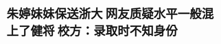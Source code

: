 <!DOCTYPE html>
<html lang="zh-CN">

<head>
    
<title>朱婷妹妹保送浙大 网友质疑水平一般混上了健将 校方：录取时不知身份_腾讯新闻</title>
<meta name="keywords" content="朱婷,中国女排,浙江大学,女排,国家体育总局,保送,极目新闻">
<meta name="description" content="极目新闻记者 余渊近日，多名网友发文称，国家体育总局于近期公布的《体育总局科教司关于2025年优秀运动员本科保送拟推荐名单的公示》中，有一位名叫朱某荟的女生，通过排球项目被保送至浙江大学。网友称这名女生是中国女排前队长朱婷的亲妹妹，并质疑其排球水平一般，是“混上”的“运动健将”，不符合保送资格。5月16日，...">
<meta name="author" content="腾讯网">
<meta name="copyright" content="Copyright 1998 - 2025 Tencent. All Rights Reserved">
<meta property="og:type" content="news" />

<meta property="og:title" content="朱婷妹妹保送浙大 网友质疑水平一般混上了健将 校方：录取时不知身份_腾讯新闻" />
<meta property="og:description" content="极目新闻记者 余渊近日，多名网友发文称，国家体育总局于近期公布的《体育总局科教司关于2025年优秀运动员本科保送拟推荐名单的公示》中，有一位名叫朱某荟的女生，通过排球项目被保送至浙江大学。网友称这名女生是中国女排前队长朱婷的亲妹妹，并质疑其排球水平一般，是“混上”的“运动健将”，不符合保送资格。5月16日，..." />
<meta property="og:url" content="https://news.qq.com/rain/a/20250516A03U9D00" />
<meta property="og:image" content="https://inews.gtimg.com/news_ls/On3T9DoiGtSVALUagIzkcAv3bp-CQKVUvmc72bNXAgUE8AA_640330/0" />
<meta property="article:author" content="极目新闻" />
<meta property="article:published_time" content="2025-05-16 11:44:30" />
<meta property="category" content="sports" />

<meta name="baidu-site-verification" content="jJeIJ5X7pP" />
    <meta charset="utf-8" />
<meta http-equiv="X-UA-Compatible" content="IE=Edge" />
<meta name="viewport" content="width=device-width, initial-scale=1, shrink-to-fit=no" />
<link rel="dns-prefetch" href="mat1.gtimg.com">
<link rel="dns-prefetch" href="i.news.qq.com">
<link rel="shortcut icon" href="https://mat1.gtimg.com/qqcdn/qqindex2021/favicon.ico">
<script nomodule="true" src="https://mat1.gtimg.com/qqcdn/qqindex2021/common-static/20240515201444/core3-37-1.min.js"></script>
<script>
  try {
    if (!window.IntersectionObserver) {
      var observerScript = document.createElement('script');
      observerScript.src = "https://mat1.gtimg.com/qqcdn/qqindex2021/common-static/20241024141058/intersection-observer-polyfill.js";
      document.head.appendChild(observerScript);
    }
  } catch (error) {}
</script>

<script>
  try {
    if (!Element.prototype.scrollTo) {
      var scrollScript = document.createElement('script');
      scrollScript.src = "https://mat1.gtimg.com/qqcdn/qqindex2021/common-static/20241025153001/scroll-behavior-polyfill.js";
      document.head.appendChild(scrollScript);
    }
  } catch (error) {}
</script>
<script>
  try {
    if ('scrollRestoration' in window.history) {
      window.history.scrollRestoration = 'manual';
    }
    window.isPcClient = Boolean(window.electron) && (
      window.navigator.userAgent.indexOf('pc-client') > 0 ||
      window.navigator.userAgent.indexOf('TencentNews') > 0
    );
  } catch {}
</script>
<script>
  try {
    if (window.isPcClient) {
      var bodyStyle = document.createElement('style');
      bodyStyle.innerText = 'body{ zoom: 0.95 }';
      document.head.appendChild(bodyStyle);
    }
  } catch {}
</script>
<script>
  window.DATA = {"url":"https://view.inews.qq.com/a/20250516A03U9D00","article_id":"20250516A03U9D00","article_type":"0","title":"朱婷妹妹保送浙大 网友质疑水平一般混上了健将 校方：录取时不知身份","desc":"极目新闻记者 余渊近日，多名网友发文称，国家体育总局于近期公布的《体育总局科教司关于2025年优秀运动员本科保送拟推荐名单的公示》中，有一位名叫朱某荟的女生，通过排球项目被保送至浙江大学。网友称这名女生是中国女排前队长朱婷的亲妹妹，并质疑其排球水平一般，是“混上”的“运动健将”，不符合保送资格。5月16日，...","iNewsRecommendLevel":1,"abstract":"极目新闻记者 余渊近日，多名网友发文称，国家体育总局于近期公布的《体育总局科教司关于2025年优秀运动员本科保送拟推荐名单的公示》中，有一位名叫朱某荟的女生，通过排球项目被保送至浙江大学。网友称这名女生是中国女排前队长朱婷的亲妹妹，并质疑其排球水平一般，是“混上”的“运动健将”，不符合保送资格。5月16日，...","catalog1":"sports","ad_channel_sign":"sports","introduction":"","media":"极目新闻","media_id":"5206106","pubtime":"2025-05-16 11:44:30","comment_id":"8412256516","political":0,"cmsId":"20250516A03U9D00","cms_id":"20250516A03U9D00","closeAllAd":0,"closeAllFavorite":false,"originContent":{"directory":{"ai_list":null,"enable":2,"list":null},"text":"\u003cdiv class=\"rich_media_content\"\u003e\u003c!--NO_AD_ERROR_8_2I1--\u003e\u003c!--VIDEO_0--\u003e\u003cp type=\"desc\" style=\"color: rgb(136, 136, 136); font-size: 13px; line-height: 14px; margin-bottom: 22px; margin-top: 8px; text-align: center\"\u003e\u003c/p\u003e\u003cp\u003e\u003c/p\u003e\u003cp\u003e极目新闻记者 郭奕\u003cbr/\u003e\u003c/p\u003e\u003cp\u003e近日，多名网友发文称，国家体育总局于近期公布的《体育总局科教司关于2025年优秀运动员本科保送拟推荐名单的公示》中，有一位名叫朱某荟的女生，通过排球项目被保送至浙江大学。网友称这名女生是中国女排前队长\u003c!--VERTICAL_CARD_BEGIN_0--\u003e朱婷\u003c!--VERTICAL_CARD_END_0--\u003e的亲妹妹，并质疑其排球水平一般，是“混上”的“运动健将”，不符合保送资格。\u003c/p\u003e\u003cp data-exeditor-arbitrary-box=\"image-box\"\u003e\u003c!--IMG_0--\u003e\u003c/p\u003e\u003cp\u003e5月16日，浙江大学一名工作人员告诉极目新闻记者，今年他们本来计划招3名女排运动员，最终只招了2人，其中一人就是朱某荟。他们在录取审核时，并不知道朱某荟是朱婷的妹妹，直到公示阶段收到质疑的声音之后，才知道这一信息。\u003c/p\u003e\u003cp style=\"text-align: center\" data-exeditor-arbitrary-box=\"image-box\"\u003e\u003c!--IMG_1--\u003e\u003c/p\u003e\u003cp\u003e该工作人员还告诉极目新闻记者，按照相关规定，排球、篮球、足球三大球项目不需要比赛成绩，只需要“运动健将”就符合保送要求，他们的审核程序是符合规定的。网上出现质疑声后，他们也已经把相关情况反馈给了体育管理部门。\u003c!--NO_AD_0--\u003e\u003c!--EOP_0--\u003e\u003c/p\u003e\u003c!--PARAGRAPH_0--\u003e\u003cp\u003e（来源：极目新闻）\u003c/p\u003e\u003cp\u003e\u003cstrong\u003e更多精彩资讯请在应用市场下载“极目新闻”客户端，未经授权请勿转载，欢迎提供新闻线索，一经采纳即付报酬。24小时报料热线027-86777777。\u003c/strong\u003e\u003c!--NO_AD_1--\u003e\u003c!--EOP_1--\u003e\u003c!--NO_AD_2--\u003e\u003c!--EOP_2--\u003e\u003c!--NO_AD_3--\u003e\u003c!--EOP_3--\u003e\u003c!--NO_AD_4--\u003e\u003c!--EOP_4--\u003e\u003c/p\u003e\u003c!--PARAGRAPH_4--\u003e\u003c!--PARAGRAPH_3--\u003e\u003c!--PARAGRAPH_2--\u003e\u003c!--PARAGRAPH_1--\u003e\u003cdiv type=\"x-list_link\" class=\"qqnews_list_link\" style=\"background-color: #F7F7F7; border-radius: 5px; margin-bottom: 24px; padding: 20px 16px 24px 16px; position: relative; text-align: left\"\u003e\u003cdiv style=\"margin-bottom: 20px\"\u003e\u003cspan style=\"background-image: url(\u0026#39;https://new.inews.gtimg.com/tnews/1d01add9-7272-4aa6-8fa3-af6beaeb5038/icon-day.png\u0026#39;); background-size: cover; display: inline-block; height: 18px; margin-right: 2px; position: relative; top: 3px; width: 18px\"\u003e\u003c/span\u003e\u003cspan style=\"font-size: 16px; font-weight: 600; letter-spacing: 0px; line-height: 16px; text-align: justified\"\u003e最新消息\u003c/span\u003e\u003c/div\u003e\u003cp class=\"link_list\"\u003e\u003c!--LINK_0--\u003e\u003c/p\u003e\u003c/div\u003e\u003cdiv data-exeditor-arbitrary-box=\"wrap\"\u003e\u003cp\u003e\u003c/p\u003e\u003c/div\u003e\u003cdiv powered-by=\"qqnews_ex-editor\"\u003e\u003c/div\u003e\u003cstyle\u003e.rich_media_content{--news-tabel-th-night-color: #444444;--news-font-day-color: #333;--news-font-night-color: #d9d9d9;--news-bottom-distance: 22px}.rich_media_content p:not([data-exeditor-arbitrary-box=image-box]){letter-spacing:.5px;line-height:30px;margin-bottom:var(--news-bottom-distance);word-wrap:break-word}.rich_media_content{color:var(--news-font-day-color);font-size:18px}@media(prefers-color-scheme:dark){body:not([data-weui-theme=light]):not([dark-mode-disable=true]) .rich_media_content p:not([data-exeditor-arbitrary-box=image-box]){letter-spacing:.5px;line-height:30px;margin-bottom:var(--news-bottom-distance);word-wrap:break-word}body:not([data-weui-theme=light]):not([dark-mode-disable=true]) .rich_media_content{color:var(--news-font-night-color)}}.data_color_scheme_dark .rich_media_content p:not([data-exeditor-arbitrary-box=image-box]){letter-spacing:.5px;line-height:30px;margin-bottom:var(--news-bottom-distance);word-wrap:break-word}.data_color_scheme_dark .rich_media_content{color:var(--news-font-night-color)}.data_color_scheme_dark .rich_media_content{font-size:18px}.rich_media_content p[data-exeditor-arbitrary-box=image-box]{margin-bottom:11px}.rich_media_content\u003ediv:not(.qnt-video),.rich_media_content\u003esection{margin-bottom:var(--news-bottom-distance)}.rich_media_content hr{margin-bottom:var(--news-bottom-distance)}.rich_media_content .link_list{margin:0;margin-top:20px;min-height:0!important}.rich_media_content blockquote{background:#f9f9f9;border-left:6px solid #ccc;margin:1.5em 10px;padding:.5em 10px}.rich_media_content blockquote p{margin-bottom:0!important}.data_color_scheme_dark .rich_media_content blockquote{background:#323232}@media(prefers-color-scheme:dark){body:not([data-weui-theme=light]):not([dark-mode-disable=true]) .rich_media_content blockquote{background:#323232}}.rich_media_content ol[data-ex-list]{--ol-start: 1;--ol-list-style-type: decimal;list-style-type:none;counter-reset:olCounter calc(var(--ol-start,1) - 1);position:relative}.rich_media_content ol[data-ex-list]\u003eli\u003e:first-child::before{content:counter(olCounter,var(--ol-list-style-type)) '. ';counter-increment:olCounter;font-variant-numeric:tabular-nums;display:inline-block}.rich_media_content ul[data-ex-list]{--ul-list-style-type: circle;list-style-type:none;position:relative}.rich_media_content ul[data-ex-list].nonUnicode-list-style-type\u003eli\u003e:first-child::before{content:var(--ul-list-style-type) ' ';font-variant-numeric:tabular-nums;display:inline-block;transform:scale(0.5)}.rich_media_content ul[data-ex-list].unicode-list-style-type\u003eli\u003e:first-child::before{content:var(--ul-list-style-type) ' ';font-variant-numeric:tabular-nums;display:inline-block;transform:scale(0.8)}.rich_media_content ol:not([data-ex-list]){padding-left:revert}.rich_media_content ul:not([data-ex-list]){padding-left:revert}.rich_media_content table{display:table;border-collapse:collapse;margin-bottom:var(--news-bottom-distance)}.rich_media_content table th,.rich_media_content table td{word-wrap:break-word;border:1px solid #ddd;white-space:nowrap;padding:2px 5px}.rich_media_content table th{font-weight:700;background-color:#f0f0f0;text-align:left}.rich_media_content table p{margin-bottom:0!important}.data_color_scheme_dark .rich_media_content table th{background:var(--news-tabel-th-night-color)}@media(prefers-color-scheme:dark){body:not([data-weui-theme=light]):not([dark-mode-disable=true]) .rich_media_content table th{background:var(--news-tabel-th-night-color)}}.rich_media_content .qqnews_image_desc,.rich_media_content p[type=om-image-desc]{line-height:20px!important;text-align:center!important;font-size:14px!important;color:#666!important}.rich_media_content div[data-exeditor-arbitrary-box=wrap]:not([data-exeditor-arbitrary-box-special-style]){max-width:100%}.rich_media_content .qqnews-content{--wmfont: 0;--wmcolor: transparent;font-size:var(--wmfont);color:var(--wmcolor);line-height:var(--wmfont)!important;margin-bottom:var(--wmfont)!important}.rich_media_content .qqnews_sign_emphasis{background:#f7f7f7}.rich_media_content .qqnews_sign_emphasis ol{word-wrap:break-word;border:none;color:#5c5c5c;line-height:28px;list-style:none;margin:14px 0 6px;padding:16px 15px 4px}.rich_media_content .qqnews_sign_emphasis p{margin-bottom:12px!important}.rich_media_content .qqnews_sign_emphasis ol\u003eli\u003ep{padding-left:30px}.rich_media_content .qqnews_sign_emphasis ol\u003eli{list-style:none}.rich_media_content .qqnews_sign_emphasis ol\u003eli\u003ep:first-child::before{margin-left:-30px;content:counter(olCounter,decimal) ''!important;counter-increment:olCounter!important;font-variant-numeric:tabular-nums!important;background:#37f;border-radius:2px;color:#fff;font-size:15px;font-style:normal;text-align:center;line-height:18px;width:18px;height:18px;margin-right:12px;position:relative;top:-1px}.data_color_scheme_dark .rich_media_content .qqnews_sign_emphasis{background:#262626}.data_color_scheme_dark .rich_media_content .qqnews_sign_emphasis ol\u003eli\u003ep{color:#a9a9a9}@media(prefers-color-scheme:dark){body:not([data-weui-theme=light]):not([dark-mode-disable=true]) .rich_media_content .qqnews_sign_emphasis{background:#262626}body:not([data-weui-theme=light]):not([dark-mode-disable=true]) .rich_media_content .qqnews_sign_emphasis ol\u003eli\u003ep{color:#a9a9a9}}.rich_media_content h1,.rich_media_content h2,.rich_media_content h3,.rich_media_content h4,.rich_media_content h5,.rich_media_content h6{margin-bottom:var(--news-bottom-distance);font-weight:700}.rich_media_content h1{font-size:20px}.rich_media_content h2,.rich_media_content h3{font-size:19px}.rich_media_content h4,.rich_media_content h5,.rich_media_content h6{font-size:18px}.rich_media_content li:empty{display:none}.rich_media_content ul,.rich_media_content ol{margin-bottom:var(--news-bottom-distance)}.rich_media_content div\u003ep:only-child{margin-bottom:0!important}.rich_media_content .cms-cke-widget-title-wrap p{margin-bottom:0!important}\u003c/style\u003e\u003c/div\u003e","version":"v2"},"originAttribute":{"IMG_0":{"bigOrigUrl":"https://inews.gtimg.com/om_bt/O501E99LaUssOAMLiP06kPaXHe8JfsXNkZBJbwcHgwR3EAA/0","compressUrl":"https://inews.gtimg.com/om_bt/O501E99LaUssOAMLiP06kPaXHe8JfsXNkZBJbwcHgwR3EAA/641","desc":"","fullPic":"1","height":685,"imgurl0":"https://inews.gtimg.com/om_bt/O501E99LaUssOAMLiP06kPaXHe8JfsXNkZBJbwcHgwR3EAA/0","imgurl1000":"https://inews.gtimg.com/om_bt/O501E99LaUssOAMLiP06kPaXHe8JfsXNkZBJbwcHgwR3EAA/1000","islong":0,"origUrl":"https://inews.gtimg.com/om_bt/O501E99LaUssOAMLiP06kPaXHe8JfsXNkZBJbwcHgwR3EAA/641","size":86,"style":"display: inline-block; max-width: 100%; width: 641px","thumb":"https://inews.gtimg.com/om_bt/O501E99LaUssOAMLiP06kPaXHe8JfsXNkZBJbwcHgwR3EAA_181x181s/0","url":"https://inews.gtimg.com/om_bt/O501E99LaUssOAMLiP06kPaXHe8JfsXNkZBJbwcHgwR3EAA/641","width":641},"IMG_1":{"bigOrigUrl":"https://inews.gtimg.com/om_bt/OAuyJ8eW1ihT9NOMjQ-FUYDcRdrmpAcesKYEX2L-_3ZtQAA/0","compressUrl":"https://inews.gtimg.com/om_bt/OAuyJ8eW1ihT9NOMjQ-FUYDcRdrmpAcesKYEX2L-_3ZtQAA/641","desc":"","fullPic":"1","height":356,"imgurl0":"https://inews.gtimg.com/om_bt/OAuyJ8eW1ihT9NOMjQ-FUYDcRdrmpAcesKYEX2L-_3ZtQAA/0","imgurl1000":"https://inews.gtimg.com/om_bt/OAuyJ8eW1ihT9NOMjQ-FUYDcRdrmpAcesKYEX2L-_3ZtQAA/1000","islong":0,"origUrl":"https://inews.gtimg.com/om_bt/OAuyJ8eW1ihT9NOMjQ-FUYDcRdrmpAcesKYEX2L-_3ZtQAA/641","size":77,"style":"display: inline-block; max-width: 100%; width: 838px","thumb":"https://inews.gtimg.com/om_bt/OAuyJ8eW1ihT9NOMjQ-FUYDcRdrmpAcesKYEX2L-_3ZtQAA_181x181s/0","url":"https://inews.gtimg.com/om_bt/OAuyJ8eW1ihT9NOMjQ-FUYDcRdrmpAcesKYEX2L-_3ZtQAA/641","width":641},"LINK_0":{"articletype":"0","enable":"1","id":"20250516A04K8300","showTitle":"两级体管部门回应“网友质疑朱婷妹妹被保送浙大”：已记录下情况，将向领导汇报","timestamp":1747375939,"title":"国家体育总局回应“朱婷妹妹保送浙大”，网友质疑其“混上了健将”","url":"https://view.inews.qq.com/a/20250516A04K8300"},"VERTICAL_CARD_BEGIN_0":{"a_version":"21_android_7.4.57","desc":"朱婷","detail_url":"qqnews://article_9528?act=ai_chat\u0026vertical_card_type=ai\u0026vertical_card_desc=%E6%9C%B1%E5%A9%B7\u0026a_version=21_android_7.4.57\u0026i_version=11.0_qqnews_7.4.70","i_version":"11.0_qqnews_7.4.70","previous_context":"近日，多名网友发文称，国家体育总局于近期公布的《体育总局科教司关于2025年优秀运动员本科保送拟推荐名单的公示》中，有一位名叫朱某荟的女生，通过排球项目被保送至浙江大学。网友称这名女生是中国女排前队长","subsequent_context":"的亲妹妹，并质疑其排球水平一般，是“混上”的“运动健将”，不符合保送资格。5月16日，浙江大学一名工作人员告诉极目新闻记者，今年他们本来计划招3名女排运动员，最终只招了2人，其中一人就是朱某荟。他们在","type":"ai","url":"qqnews://article_9528?act=ai_chat\u0026vertical_card_type=ai\u0026vertical_card_desc=%E6%9C%B1%E5%A9%B7\u0026jumpinfo=%7B%22scene%22%3A%22algo_scribe_words%22%2C%22sentence%22%3A%22%E6%9C%B1%E5%A9%B7%22%2C%22sentenceContext%22%3A%22%E8%BF%91%E6%97%A5%EF%BC%8C%E5%A4%9A%E5%90%8D%E7%BD%91%E5%8F%8B%E5%8F%91%E6%96%87%E7%A7%B0%EF%BC%8C%E5%9B%BD%E5%AE%B6%E4%BD%93%E8%82%B2%E6%80%BB%E5%B1%80%E4%BA%8E%E8%BF%91%E6%9C%9F%E5%85%AC%E5%B8%83%E7%9A%84%E3%80%8A%E4%BD%93%E8%82%B2%E6%80%BB%E5%B1%80%E7%A7%91%E6%95%99%E5%8F%B8%E5%85%B3%E4%BA%8E2025%E5%B9%B4%E4%BC%98%E7%A7%80%E8%BF%90%E5%8A%A8%E5%91%98%E6%9C%AC%E7%A7%91%E4%BF%9D%E9%80%81%E6%8B%9F%E6%8E%A8%E8%8D%90%E5%90%8D%E5%8D%95%E7%9A%84%E5%85%AC%E7%A4%BA%E3%80%8B%E4%B8%AD%EF%BC%8C%E6%9C%89%E4%B8%80%E4%BD%8D%E5%90%8D%E5%8F%AB%E6%9C%B1%E6%9F%90%E8%8D%9F%E7%9A%84%E5%A5%B3%E7%94%9F%EF%BC%8C%E9%80%9A%E8%BF%87%E6%8E%92%E7%90%83%E9%A1%B9%E7%9B%AE%E8%A2%AB%E4%BF%9D%E9%80%81%E8%87%B3%E6%B5%99%E6%B1%9F%E5%A4%A7%E5%AD%A6%E3%80%82%E7%BD%91%E5%8F%8B%E7%A7%B0%E8%BF%99%E5%90%8D%E5%A5%B3%E7%94%9F%E6%98%AF%E4%B8%AD%E5%9B%BD%E5%A5%B3%E6%8E%92%E5%89%8D%E9%98%9F%E9%95%BF%7B%E6%9C%B1%E5%A9%B7%7D%E7%9A%84%E4%BA%B2%E5%A6%B9%E5%A6%B9%EF%BC%8C%E5%B9%B6%E8%B4%A8%E7%96%91%E5%85%B6%E6%8E%92%E7%90%83%E6%B0%B4%E5%B9%B3%E4%B8%80%E8%88%AC%EF%BC%8C%E6%98%AF%E2%80%9C%E6%B7%B7%E4%B8%8A%E2%80%9D%E7%9A%84%E2%80%9C%E8%BF%90%E5%8A%A8%E5%81%A5%E5%B0%86%E2%80%9D%EF%BC%8C%E4%B8%8D%E7%AC%A6%E5%90%88%E4%BF%9D%E9%80%81%E8%B5%84%E6%A0%BC%E3%80%825%E6%9C%8816%E6%97%A5%EF%BC%8C%E6%B5%99%E6%B1%9F%E5%A4%A7%E5%AD%A6%E4%B8%80%E5%90%8D%E5%B7%A5%E4%BD%9C%E4%BA%BA%E5%91%98%E5%91%8A%E8%AF%89%E6%9E%81%E7%9B%AE%E6%96%B0%E9%97%BB%E8%AE%B0%E8%80%85%EF%BC%8C%E4%BB%8A%E5%B9%B4%E4%BB%96%E4%BB%AC%E6%9C%AC%E6%9D%A5%E8%AE%A1%E5%88%92%E6%8B%9B3%E5%90%8D%E5%A5%B3%E6%8E%92%E8%BF%90%E5%8A%A8%E5%91%98%EF%BC%8C%E6%9C%80%E7%BB%88%E5%8F%AA%E6%8B%9B%E4%BA%862%E4%BA%BA%EF%BC%8C%E5%85%B6%E4%B8%AD%E4%B8%80%E4%BA%BA%E5%B0%B1%E6%98%AF%E6%9C%B1%E6%9F%90%E8%8D%9F%E3%80%82%E4%BB%96%E4%BB%AC%E5%9C%A8%22%2C%22source%22%3A%22article_sharepage_scribewords%22%7D","urls":{"qqcom":{"pc_url":"qqnews://article_9528?act=ai_chat\u0026vertical_card_type=ai\u0026vertical_card_desc=%E6%9C%B1%E5%A9%B7\u0026jumpinfo=%7B%22scene%22%3A%22algo_scribe_words%22%2C%22sentence%22%3A%22%E6%9C%B1%E5%A9%B7%22%2C%22sentenceContext%22%3A%22%E8%BF%91%E6%97%A5%EF%BC%8C%E5%A4%9A%E5%90%8D%E7%BD%91%E5%8F%8B%E5%8F%91%E6%96%87%E7%A7%B0%EF%BC%8C%E5%9B%BD%E5%AE%B6%E4%BD%93%E8%82%B2%E6%80%BB%E5%B1%80%E4%BA%8E%E8%BF%91%E6%9C%9F%E5%85%AC%E5%B8%83%E7%9A%84%E3%80%8A%E4%BD%93%E8%82%B2%E6%80%BB%E5%B1%80%E7%A7%91%E6%95%99%E5%8F%B8%E5%85%B3%E4%BA%8E2025%E5%B9%B4%E4%BC%98%E7%A7%80%E8%BF%90%E5%8A%A8%E5%91%98%E6%9C%AC%E7%A7%91%E4%BF%9D%E9%80%81%E6%8B%9F%E6%8E%A8%E8%8D%90%E5%90%8D%E5%8D%95%E7%9A%84%E5%85%AC%E7%A4%BA%E3%80%8B%E4%B8%AD%EF%BC%8C%E6%9C%89%E4%B8%80%E4%BD%8D%E5%90%8D%E5%8F%AB%E6%9C%B1%E6%9F%90%E8%8D%9F%E7%9A%84%E5%A5%B3%E7%94%9F%EF%BC%8C%E9%80%9A%E8%BF%87%E6%8E%92%E7%90%83%E9%A1%B9%E7%9B%AE%E8%A2%AB%E4%BF%9D%E9%80%81%E8%87%B3%E6%B5%99%E6%B1%9F%E5%A4%A7%E5%AD%A6%E3%80%82%E7%BD%91%E5%8F%8B%E7%A7%B0%E8%BF%99%E5%90%8D%E5%A5%B3%E7%94%9F%E6%98%AF%E4%B8%AD%E5%9B%BD%E5%A5%B3%E6%8E%92%E5%89%8D%E9%98%9F%E9%95%BF%7B%E6%9C%B1%E5%A9%B7%7D%E7%9A%84%E4%BA%B2%E5%A6%B9%E5%A6%B9%EF%BC%8C%E5%B9%B6%E8%B4%A8%E7%96%91%E5%85%B6%E6%8E%92%E7%90%83%E6%B0%B4%E5%B9%B3%E4%B8%80%E8%88%AC%EF%BC%8C%E6%98%AF%E2%80%9C%E6%B7%B7%E4%B8%8A%E2%80%9D%E7%9A%84%E2%80%9C%E8%BF%90%E5%8A%A8%E5%81%A5%E5%B0%86%E2%80%9D%EF%BC%8C%E4%B8%8D%E7%AC%A6%E5%90%88%E4%BF%9D%E9%80%81%E8%B5%84%E6%A0%BC%E3%80%825%E6%9C%8816%E6%97%A5%EF%BC%8C%E6%B5%99%E6%B1%9F%E5%A4%A7%E5%AD%A6%E4%B8%80%E5%90%8D%E5%B7%A5%E4%BD%9C%E4%BA%BA%E5%91%98%E5%91%8A%E8%AF%89%E6%9E%81%E7%9B%AE%E6%96%B0%E9%97%BB%E8%AE%B0%E8%80%85%EF%BC%8C%E4%BB%8A%E5%B9%B4%E4%BB%96%E4%BB%AC%E6%9C%AC%E6%9D%A5%E8%AE%A1%E5%88%92%E6%8B%9B3%E5%90%8D%E5%A5%B3%E6%8E%92%E8%BF%90%E5%8A%A8%E5%91%98%EF%BC%8C%E6%9C%80%E7%BB%88%E5%8F%AA%E6%8B%9B%E4%BA%862%E4%BA%BA%EF%BC%8C%E5%85%B6%E4%B8%AD%E4%B8%80%E4%BA%BA%E5%B0%B1%E6%98%AF%E6%9C%B1%E6%9F%90%E8%8D%9F%E3%80%82%E4%BB%96%E4%BB%AC%E5%9C%A8%22%2C%22source%22%3A%22article_sharepage_scribewords%22%7D"},"web":{"h5_url":"qqnews://article_9528?act=ai_chat\u0026vertical_card_type=ai\u0026vertical_card_desc=%E6%9C%B1%E5%A9%B7\u0026jumpinfo=%7B%22scene%22%3A%22algo_scribe_words%22%2C%22sentence%22%3A%22%E6%9C%B1%E5%A9%B7%22%2C%22sentenceContext%22%3A%22%E8%BF%91%E6%97%A5%EF%BC%8C%E5%A4%9A%E5%90%8D%E7%BD%91%E5%8F%8B%E5%8F%91%E6%96%87%E7%A7%B0%EF%BC%8C%E5%9B%BD%E5%AE%B6%E4%BD%93%E8%82%B2%E6%80%BB%E5%B1%80%E4%BA%8E%E8%BF%91%E6%9C%9F%E5%85%AC%E5%B8%83%E7%9A%84%E3%80%8A%E4%BD%93%E8%82%B2%E6%80%BB%E5%B1%80%E7%A7%91%E6%95%99%E5%8F%B8%E5%85%B3%E4%BA%8E2025%E5%B9%B4%E4%BC%98%E7%A7%80%E8%BF%90%E5%8A%A8%E5%91%98%E6%9C%AC%E7%A7%91%E4%BF%9D%E9%80%81%E6%8B%9F%E6%8E%A8%E8%8D%90%E5%90%8D%E5%8D%95%E7%9A%84%E5%85%AC%E7%A4%BA%E3%80%8B%E4%B8%AD%EF%BC%8C%E6%9C%89%E4%B8%80%E4%BD%8D%E5%90%8D%E5%8F%AB%E6%9C%B1%E6%9F%90%E8%8D%9F%E7%9A%84%E5%A5%B3%E7%94%9F%EF%BC%8C%E9%80%9A%E8%BF%87%E6%8E%92%E7%90%83%E9%A1%B9%E7%9B%AE%E8%A2%AB%E4%BF%9D%E9%80%81%E8%87%B3%E6%B5%99%E6%B1%9F%E5%A4%A7%E5%AD%A6%E3%80%82%E7%BD%91%E5%8F%8B%E7%A7%B0%E8%BF%99%E5%90%8D%E5%A5%B3%E7%94%9F%E6%98%AF%E4%B8%AD%E5%9B%BD%E5%A5%B3%E6%8E%92%E5%89%8D%E9%98%9F%E9%95%BF%7B%E6%9C%B1%E5%A9%B7%7D%E7%9A%84%E4%BA%B2%E5%A6%B9%E5%A6%B9%EF%BC%8C%E5%B9%B6%E8%B4%A8%E7%96%91%E5%85%B6%E6%8E%92%E7%90%83%E6%B0%B4%E5%B9%B3%E4%B8%80%E8%88%AC%EF%BC%8C%E6%98%AF%E2%80%9C%E6%B7%B7%E4%B8%8A%E2%80%9D%E7%9A%84%E2%80%9C%E8%BF%90%E5%8A%A8%E5%81%A5%E5%B0%86%E2%80%9D%EF%BC%8C%E4%B8%8D%E7%AC%A6%E5%90%88%E4%BF%9D%E9%80%81%E8%B5%84%E6%A0%BC%E3%80%825%E6%9C%8816%E6%97%A5%EF%BC%8C%E6%B5%99%E6%B1%9F%E5%A4%A7%E5%AD%A6%E4%B8%80%E5%90%8D%E5%B7%A5%E4%BD%9C%E4%BA%BA%E5%91%98%E5%91%8A%E8%AF%89%E6%9E%81%E7%9B%AE%E6%96%B0%E9%97%BB%E8%AE%B0%E8%80%85%EF%BC%8C%E4%BB%8A%E5%B9%B4%E4%BB%96%E4%BB%AC%E6%9C%AC%E6%9D%A5%E8%AE%A1%E5%88%92%E6%8B%9B3%E5%90%8D%E5%A5%B3%E6%8E%92%E8%BF%90%E5%8A%A8%E5%91%98%EF%BC%8C%E6%9C%80%E7%BB%88%E5%8F%AA%E6%8B%9B%E4%BA%862%E4%BA%BA%EF%BC%8C%E5%85%B6%E4%B8%AD%E4%B8%80%E4%BA%BA%E5%B0%B1%E6%98%AF%E6%9C%B1%E6%9F%90%E8%8D%9F%E3%80%82%E4%BB%96%E4%BB%AC%E5%9C%A8%22%2C%22source%22%3A%22article_sharepage_scribewords%22%7D"}}},"VERTICAL_CARD_END_0":{"show_type":"6"},"VIDEO_0":{"asDownloader":"","asSensitiveNormal":"","aspect":"0.56","desc":"","duration":"00:08","height":360,"img":"http://puui.qpic.cn/vpic_cover/k3090u1jpiz/k3090u1jpiz_hz.jpg/640","jumpword":"","playmode":1,"playurl":"http://inews.qq.com/webVideo?vid=k3090u1jpiz\u0026img=http%3A%2F%2Fpuui.qpic.cn%2Fvpic_cover%2Fk3090u1jpiz%2Fk3090u1jpiz_hz.jpg%2F640\u0026appver=16.7.1_qqcom_7.2.40","screenType":-1,"style":"","title":"中国女排前队长朱婷妹妹被保送浙大，网友质疑不合规，校方：录取审核时不知其身份","vid":"k3090u1jpiz","videosourcetype":1,"width":640}},"selfDeclare":{},"userAddress":"湖北","card":{"chlid":"5206106","chlname":"极目新闻","desc":"全球眼，中国心，瞭望者，思想家。","icon":"http://inews.gtimg.com/newsapp_ls/0/13313835343_200200/0","msgEntry":1,"uin":"ec304f4513bb7aec09f9921be4e9fdbe12","update_frequency":"0","vip_desc":"楚天都市报官方账号","vip_icon_night":"http://inews.gtimg.com/newsapp_ls/0/14876049528/0","vip_place":"left","vip_type":"30013","vip_icon":"http://inews.gtimg.com/newsapp_ls/0/14876049251/0","vip_type_new":"30013","suid":"8QMd23pY5IUbvz7Q","liveInfo":{"roomID":"1410000175","roomStatus":"2","cms_id":"PLV2025050504845500","article_type":"575"},"cpLevel":1},"interationCount":{"like":425,"collect":143,"share":285},"payment_info":{},"article_is_pay":false,"payment_column_info_v1":{"is_column_pay":false,"read_count_all":0},"tag_info_item":null,"contentWordsNum":393,"extraProperty":{"FeedbackDetailDisableInsert":0,"zanSkinType":""},"relateWelfare":{},"aiSwitch":true,"isOversize":false,"videoArr":[]};
</script>
<script>
  window.channelInfo = {"channelConfig":{"channelNav":[{"_auto_id":"1","active_alien_img":"","alien_img":"","channel_id":"news_news_home","is_local":"0","link":"https://www.qq.com","name_cn":"首页","name_en":"home"},{"_auto_id":"2","active_alien_img":"","alien_img":"","channel_id":"news_news_top","is_local":"0","link":"","name_cn":"要闻","name_en":"news"},{"_auto_id":"4","active_alien_img":"","alien_img":"","channel_id":"news_news_bj","is_local":"1","link":"","name_cn":"北京","name_en":"bj"},{"_auto_id":"5","active_alien_img":"","alien_img":"","channel_id":"news_news_finance","is_local":"0","link":"","name_cn":"财经","name_en":"finance"},{"_auto_id":"6","active_alien_img":"","alien_img":"","channel_id":"news_news_tech","is_local":"0","link":"","name_cn":"科技","name_en":"tech"},{"_auto_id":"7","active_alien_img":"","alien_img":"","channel_id":"tv","is_local":"0","link":"https://v.qq.com/channel/tv/?ptag=qqnews","name_cn":"电视剧","name_en":"tv"},{"_auto_id":"8","active_alien_img":"","alien_img":"","channel_id":"news_news_qa","is_local":"0","link":"","name_cn":"热问","name_en":"qa"},{"_auto_id":"9","active_alien_img":"","alien_img":"","channel_id":"news_news_ent","is_local":"0","link":"","name_cn":"娱乐","name_en":"ent"},{"_auto_id":"10","active_alien_img":"","alien_img":"","channel_id":"variety","is_local":"0","link":"https://v.qq.com/channel/variety/?ptag=qqnews","name_cn":"综艺","name_en":"variety"},{"_auto_id":"11","active_alien_img":"","alien_img":"","channel_id":"news_news_sports","is_local":"0","link":"","name_cn":"体育","name_en":"sports"},{"_auto_id":"13","active_alien_img":"","alien_img":"","channel_id":"news_news_nba","is_local":"0","link":"","name_cn":"NBA","name_en":"nba"},{"_auto_id":"14","active_alien_img":"","alien_img":"","channel_id":"news_news_world","is_local":"0","link":"","name_cn":"国际","name_en":"world"},{"_auto_id":"15","active_alien_img":"","alien_img":"","channel_id":"news_news_mil","is_local":"0","link":"","name_cn":"军事","name_en":"milite"},{"_auto_id":"16","active_alien_img":"","alien_img":"","channel_id":"news_news_auto","is_local":"0","link":"","name_cn":"汽车","name_en":"auto"},{"_auto_id":"17","active_alien_img":"","alien_img":"","channel_id":"news_news_house","is_local":"0","link":"","name_cn":"房产","name_en":"house"},{"_auto_id":"18","active_alien_img":"","alien_img":"","channel_id":"news_news_edu","is_local":"0","link":"","name_cn":"教育","name_en":"edu"},{"_auto_id":"19","active_alien_img":"","alien_img":"","channel_id":"news_news_antip","is_local":"0","link":"","name_cn":"健康","name_en":"health"},{"_auto_id":"20","active_alien_img":"","alien_img":"","channel_id":"news_news_video","is_local":"0","link":"","name_cn":"视频","name_en":"video"},{"_auto_id":"21","active_alien_img":"","alien_img":"","channel_id":"news_news_game","is_local":"0","link":"","name_cn":"游戏","name_en":"games"},{"_auto_id":"22","active_alien_img":"","alien_img":"","channel_id":"news_news_nchupin","is_local":"0","link":"","name_cn":"眼界","name_en":"chupin"},{"_auto_id":"24","active_alien_img":"","alien_img":"","channel_id":"news_news_football","is_local":"0","link":"","name_cn":"足球","name_en":"football"},{"_auto_id":"25","active_alien_img":"","alien_img":"","channel_id":"news_news_kepu","is_local":"0","link":"","name_cn":"科学","name_en":"kepu"},{"_auto_id":"26","active_alien_img":"","alien_img":"","channel_id":"news_news_digi","is_local":"0","link":"","name_cn":"数码","name_en":"digi"},{"_auto_id":"28","active_alien_img":"","alien_img":"","channel_id":"ymzx","is_local":"0","link":"https://gamer.qq.com/v2/cloudgame/game/96897?ichannel=txxwpc0Ftxxwpc1","name_cn":"元梦之星","name_en":"news_news_ymzx"},{"_auto_id":"31","active_alien_img":"","alien_img":"","channel_id":"movie","is_local":"0","link":"https://v.qq.com/channel/movie/?ptag=qqnews","name_cn":"电影","name_en":"movie"},{"_auto_id":"32","active_alien_img":"","alien_img":"","channel_id":"news_news_esport","is_local":"0","link":"","name_cn":"电竞","name_en":"esport"},{"_auto_id":"34","active_alien_img":"","alien_img":"","channel_id":"news_news_history","is_local":"0","link":"","name_cn":"历史","name_en":"history"},{"_auto_id":"35","active_alien_img":"","alien_img":"","channel_id":"news_news_baby","is_local":"0","link":"","name_cn":"育儿","name_en":"baby"},{"_auto_id":"36","active_alien_img":"","alien_img":"","channel_id":"hbjy","is_local":"0","link":"https://gp.qq.com/act/a20250421mnqlx/news.shtml","name_cn":"和平精英","name_en":"news_news_hbjy"},{"_auto_id":"37","active_alien_img":"","alien_img":"","channel_id":"cloud_gamer","is_local":"0","link":"https://gamer.qq.com/?ichannel=txxwpc0Ftxxwpc1","name_cn":"云游戏","name_en":"cloud_gamer"},{"_auto_id":"38","active_alien_img":"","alien_img":"","channel_id":"news_news_lic","is_local":"0","link":"","name_cn":"理财","name_en":"finance_licai"},{"_auto_id":"39","active_alien_img":"","alien_img":"","channel_id":"news_news_istock","is_local":"0","link":"","name_cn":"股票","name_en":"finance_stock"},{"_auto_id":"40","active_alien_img":"","alien_img":"","channel_id":"ren_min_shi_pin","is_local":"0","link":"https://news.qq.com/omn/author/8QMd3Hld74cbujbY?tab=om_video","name_cn":"人民视频","name_en":"ren_min_shi_pin"},{"_auto_id":"41","active_alien_img":"","alien_img":"","channel_id":"news_news_weather","is_local":"0","link":"https://tianqi.qq.com/index.htm","name_cn":"天气","name_en":"weather"}]}};
</script>
<script>
  window.articleConfig = {"rightConfig":[{"_auto_id":"1","category_key":"default","modules":"{\"moduleList\":[{\"title\":\"作者其他文章\",\"id\":\"user_article\"},{\"title\":\"精选视频\",\"id\":\"video_album\",\"videoType\":\"tag\",\"videoId\":\"aUepxrtchGM=\",\"isSticky\":0},{\"title\":\"下载条\",\"id\":\"download_banner\",\"isSticky\":1},{\"title\":\"热点榜\",\"id\":\"hot_rank_list\",\"isSticky\":1},{\"title\":\"广告推广\",\"id\":\"ssp_ad_module\",\"category\":\"ad_ssp\",\"loid\":\"109\",\"isSticky\":1},{\"title\":\"广告推广位\",\"id\":\"c2s_ad_module\",\"category\":\"right_c2s\",\"path\":\"QQcom_all_Rectangle-1|QQcom_all_Rectangle-2|QQcom_all_Rectangle-3\",\"isSticky\":1}]}"},{"_auto_id":"2","category_key":"ent","modules":"{\"moduleList\":[{\"title\":\"作者其他文章\",\"id\":\"user_article\"},{\"title\":\"精选视频\",\"id\":\"video_album\",\"videoType\":\"tag\",\"videoId\":\"aUepxrtchGM=\"},{\"title\":\"下载条\",\"id\":\"download_banner\",\"isSticky\":1},{\"title\":\"热点榜\",\"id\":\"hot_rank_list\",\"isSticky\":1},{\"title\":\"广告推广\",\"id\":\"ssp_ad_module\",\"category\":\"ad_ssp\",\"loid\":\"109\",\"isSticky\":1},{\"title\":\"广告推广\",\"id\":\"ssp_ad_module\",\"category\":\"ad_ssp\",\"loid\":\"117\",\"isSticky\":1}]}"},{"_auto_id":"3","category_key":"game","modules":"{\"moduleList\":[{\"title\":\"作者其他文章\",\"id\":\"user_article\"},{\"title\":\"精选视频\",\"id\":\"video_album\",\"videoType\":\"tag\",\"videoId\":\"aUepxrtchGM=\"},{\"title\":\"热门游戏\",\"id\":\"recommend_game\",\"isSticky\":0},{\"title\":\"下载条\",\"id\":\"download_banner\",\"isSticky\":1},{\"title\":\"热点榜\",\"id\":\"hot_rank_list\",\"isSticky\":1},{\"title\":\"广告推广\",\"id\":\"ssp_ad_module\",\"category\":\"ad_ssp\",\"loid\":\"109\",\"isSticky\":1},{\"title\":\"广告推广位\",\"id\":\"c2s_ad_module\",\"category\":\"right_c2s\",\"path\":\"QQcom_all_Rectangle-1|QQcom_all_Rectangle-2|QQcom_all_Rectangle-3\",\"isSticky\":1}]}"},{"_auto_id":"4","category_key":"tech","modules":"{\"moduleList\":[{\"title\":\"作者其他文章\",\"id\":\"user_article\"},{\"title\":\"精选视频\",\"id\":\"video_album\",\"videoType\":\"tag\",\"videoId\":\"aUepxrtchGM=\"},{\"title\":\"下载条\",\"id\":\"download_banner\",\"isSticky\":1},{\"title\":\"热点榜\",\"id\":\"hot_rank_list\",\"isSticky\":1},{\"title\":\"广告推广\",\"id\":\"ssp_ad_module\",\"category\":\"ad_ssp\",\"loid\":\"109\",\"isSticky\":1},{\"title\":\"广告推广位\",\"id\":\"c2s_ad_module\",\"category\":\"right_c2s\",\"path\":\"QQcom_all_Rectangle-1|QQcom_all_Rectangle-2|QQcom_all_Rectangle-3\",\"isSticky\":1}]}"},{"_auto_id":"5","category_key":"finance","modules":"{\"moduleList\":[{\"title\":\"作者其他文章\",\"id\":\"user_article\"},{\"title\":\"精选视频\",\"id\":\"video_album\",\"videoType\":\"tag\",\"videoId\":\"aUepxrtchGM=\"},{\"title\":\"下载条\",\"id\":\"download_banner\",\"isSticky\":1},{\"title\":\"热点榜\",\"id\":\"hot_rank_list\",\"isSticky\":1},{\"title\":\"广告推广\",\"id\":\"ssp_ad_module\",\"category\":\"ad_ssp\",\"loid\":\"109\",\"isSticky\":1},{\"title\":\"广告推广位\",\"id\":\"c2s_ad_module\",\"category\":\"right_c2s\",\"path\":\"QQcom_all_Rectangle-1|QQcom_all_Rectangle-2|QQcom_all_Rectangle-3\",\"isSticky\":1}]}"},{"_auto_id":"6","category_key":"news","modules":"{\"moduleList\":[{\"title\":\"作者其他文章\",\"id\":\"user_article\"},{\"title\":\"精选视频\",\"id\":\"video_album\",\"videoType\":\"tag\",\"videoId\":\"aUepxrtchGM=\"},{\"title\":\"下载条\",\"id\":\"download_banner\",\"isSticky\":1},{\"title\":\"热点榜\",\"id\":\"hot_rank_list\",\"isSticky\":1},{\"title\":\"广告推广\",\"id\":\"ssp_ad_module\",\"category\":\"ad_ssp\",\"loid\":\"109\",\"isSticky\":1},{\"title\":\"广告推广位\",\"id\":\"c2s_ad_module\",\"category\":\"right_c2s\",\"path\":\"QQcom_all_Rectangle-1|QQcom_all_Rectangle-2|QQcom_all_Rectangle-3\",\"isSticky\":1}]}"},{"_auto_id":"7","category_key":"fashion","modules":"{\"moduleList\":[{\"title\":\"作者其他文章\",\"id\":\"user_article\"},{\"title\":\"精选视频\",\"id\":\"video_album\",\"videoType\":\"tag\",\"videoId\":\"aUepxrtchGM=\"},{\"title\":\"下载条\",\"id\":\"download_banner\",\"isSticky\":1},{\"title\":\"热点榜\",\"id\":\"hot_rank_list\",\"isSticky\":1},{\"title\":\"广告推广\",\"id\":\"ssp_ad_module\",\"category\":\"ad_ssp\",\"loid\":\"109\",\"isSticky\":1},{\"title\":\"广告推广位\",\"id\":\"c2s_ad_module\",\"category\":\"right_c2s\",\"path\":\"QQcom_all_Rectangle-1|QQcom_all_Rectangle-2|QQcom_all_Rectangle-3\",\"isSticky\":1}]}"},{"_auto_id":"8","category_key":"sports","modules":"{\"moduleList\":[{\"title\":\"作者其他文章\",\"id\":\"user_article\"},{\"title\":\"精选视频\",\"id\":\"video_album\",\"videoType\":\"tag\",\"videoId\":\"aUepxrtchGM=\"},{\"title\":\"下载条\",\"id\":\"download_banner\",\"isSticky\":1},{\"title\":\"热点榜\",\"id\":\"hot_rank_list\",\"isSticky\":1},{\"title\":\"广告推广\",\"id\":\"ssp_ad_module\",\"category\":\"ad_ssp\",\"loid\":\"109\",\"isSticky\":1},{\"title\":\"广告推广位\",\"id\":\"c2s_ad_module\",\"category\":\"right_c2s\",\"path\":\"QQcom_all_Rectangle-1|QQcom_all_Rectangle-2|QQcom_all_Rectangle-3\",\"isSticky\":1}]}"},{"_auto_id":"9","category_key":"health","modules":"{\"moduleList\":[{\"title\":\"作者其他文章\",\"id\":\"user_article\"},{\"title\":\"精选视频\",\"id\":\"video_album\",\"videoType\":\"tag\",\"videoId\":\"aUepxrtchGM=\"},{\"title\":\"下载条\",\"id\":\"download_banner\",\"isSticky\":1},{\"title\":\"热点榜\",\"id\":\"hot_rank_list\",\"isSticky\":1},{\"title\":\"广告推广\",\"id\":\"ssp_ad_module\",\"category\":\"ad_ssp\",\"loid\":\"109\",\"isSticky\":1},{\"title\":\"广告推广位\",\"id\":\"c2s_ad_module\",\"category\":\"right_c2s\",\"path\":\"QQcom_all_Rectangle-1|QQcom_all_Rectangle-2|QQcom_all_Rectangle-3\",\"isSticky\":1}]}"},{"_auto_id":"10","category_key":"nba","modules":"{\"moduleList\":[{\"title\":\"作者其他文章\",\"id\":\"user_article\"},{\"title\":\"精选视频\",\"id\":\"video_album\",\"videoType\":\"tag\",\"videoId\":\"aUepxrtchGM=\"},{\"title\":\"下载条\",\"id\":\"download_banner\",\"isSticky\":1},{\"title\":\"热点榜\",\"id\":\"hot_rank_list\",\"isSticky\":1},{\"title\":\"广告推广\",\"id\":\"ssp_ad_module\",\"category\":\"ad_ssp\",\"loid\":\"109\",\"isSticky\":1},{\"title\":\"广告推广位\",\"id\":\"c2s_ad_module\",\"category\":\"right_c2s\",\"path\":\"QQcom_all_Rectangle-1|QQcom_all_Rectangle-2|QQcom_all_Rectangle-3\",\"isSticky\":1}]}"},{"_auto_id":"11","category_key":"edu","modules":"{\"moduleList\":[{\"title\":\"作者其他文章\",\"id\":\"user_article\"},{\"title\":\"精选视频\",\"id\":\"video_album\",\"videoType\":\"tag\",\"videoId\":\"aUWpxLNdg2c=\"},{\"title\":\"下载条\",\"id\":\"download_banner\",\"isSticky\":1},{\"title\":\"热点榜\",\"id\":\"hot_rank_list\",\"isSticky\":1},{\"title\":\"广告推广\",\"id\":\"ssp_ad_module\",\"category\":\"ad_ssp\",\"loid\":\"109\",\"isSticky\":1},{\"title\":\"广告推广位\",\"id\":\"c2s_ad_module\",\"category\":\"right_c2s\",\"path\":\"QQcom_all_Rectangle-1|QQcom_all_Rectangle-2|QQcom_all_Rectangle-3\",\"isSticky\":1}]}"},{"_auto_id":"12","category_key":"ad","modules":"{\"moduleList\":[{\"title\":\"广告推广\",\"id\":\"ssp_ad_module\",\"category\":\"ad_ssp\",\"loid\":\"109\",\"isSticky\":1},{\"title\":\"广告推广位\",\"id\":\"c2s_ad_module\",\"category\":\"right_c2s\",\"path\":\"QQcom_all_Rectangle-1|QQcom_all_Rectangle-2|QQcom_all_Rectangle-3\",\"isSticky\":1}]}"}],"tonglanAdConfig":[{"_auto_id":"1","modules":"{\"moduleList\":[{\"title\":\"广告推广位\",\"id\":\"top\",\"category\":\"top_c2s\",\"path\":\"QQcom_all_Width1-1\"},{\"title\":\"广告推广位\",\"id\":\"bottom\",\"category\":\"bottom_c2s\",\"path\":\"QQcom_all_Width1-2\"}]}"}],"bottomConfig":[],"videoAdConfig":[{"_auto_id":"1","normal_time":"10","switch":"1","video_count":"0","video_time":"0"}],"rightGameConfig":[{"_auto_id":"2","desc":"连续登录送游戏钻石，群雄共聚称霸沙城","icon":"https://inews.gtimg.com/newsapp_bt/0/0627161037914_3816/0","link":"https://s.iwan.qq.com/opengame/tenvideo/index.html?hidestatusbar=1&hidetitlebar=1&immersive=1&syswebview=1&landscape=1&gameid=49085&url=https%3A%2F%2Fgz-file.91ninthpalace.com%2Fwzzx%2Findex_tencent_iwan.html%20&ref_ele=90015","name":"王者之心2"},{"_auto_id":"3","desc":"上线送VIP！万人同屏横扫沙城","icon":"https://inews.gtimg.com/newsapp_bt/0/0627155752146_4584/0","link":"https://s.iwan.qq.com/opengame/tenvideo/index.html?hidestatusbar=1&hidetitlebar=1&immersive=1&landscape=1&syswebview=1&gameid=47203&url=https%3A%2F%2Fcqss2login.bigrnet.com%2Fiwan%2Fh5%2Fplay%2Floading&ref_ele=90015","name":"传奇盛世"},{"_auto_id":"4","desc":"超高爆率，经典玩法","icon":"https://inews.gtimg.com/newsapp_bt/0/0627160641137_9103/0","link":"https://s.iwan.qq.com/opengame/tenvideo/index.html?hidestatusbar=1&hidetitlebar=1&immersive=1&syswebview=1&gameid=43803&url=https%3A%2F%2Fsdk.mxzgame.com%2FGames%2Fportal%2F108337%2FTXVApp&ref_ele=90015","name":"新不良人"},{"_auto_id":"6","desc":"超多福利登录即领，海量游戏任你畅玩","icon":"https://inews.gtimg.com/newsapp_bt/0/111315495935_3595/0","link":"https://dldir3.qq.com/minigamefile/webdownloads/QQGameMini_silent_1002020001_cid0.exe","name":"QQ游戏大厅"},{"_auto_id":"7","desc":"纯正经典玩法，欢乐挑战赛火热来袭","icon":"https://inews.gtimg.com/newsapp_bt/0/070918050891_4971/0","link":"https://minigame.qq.com/h5game_frame_test/?appid=200904&ifid=1502020001","name":"欢乐斗地主"},{"_auto_id":"8","desc":"新服大放送，享赚你就来","icon":"https://inews.gtimg.com/newsapp_bt/0/0627154608860_7318/0","link":"https://s.iwan.qq.com/opengame/tenvideo/index.html?hidestatusbar=1&hidetitlebar=1&immersive=1&syswebview=1&landscape=1&gameid=43403&url=https%3A%2F%2Flogin-wxxyx2-bzsc.jikewan.com%2Fgame%2Fcqtxvideo.html&ref_ele=90015","name":"百战沙城"},{"_auto_id":"9","desc":"全新极速版本爽玩！送新武魂转换卡","icon":"https://inews.gtimg.com/newsapp_bt/0/1016115936984_7153/0","link":"https://s.iwan.qq.com/opengame/tenvideo/index.html?hidestatusbar=1&hidetitlebar=1&immersive=1&syswebview=1&gameid=51477&url=https%3A%2F%2Fh5sdk.cdqcwl.com%2Fsdk%2Ftxaiwandefault%2Fce43a6806214ed5b3e2227ca7e99e27a%2F2231&ref_ele=90015","name":"斗罗大陆"},{"_auto_id":"10","desc":"原汁原味，正版授权","icon":"https://inews.gtimg.com/newsapp_bt/0/0627160844946_1794/0","link":"https://s.iwan.qq.com/opengame/tenvideo/index.html?hidetitlebar=1&immersive=1&syswebview=1&landscape=1&gameid=37275&url=https%3A%2F%2Fsdk.mxzgame.com%2FGames%2Fportal%2F100211%2FTXVApp&ref_ele=90015","name":"原始传奇"},{"_auto_id":"11","desc":"登录领神秘巨星，打造巅峰阵容","icon":"https://inews.gtimg.com/newsapp_bt/0/0701170959368_8122/0","link":"https://s.iwan.qq.com/opengame/tenvideo/index.html?hidestatusbar=1&hidetitlebar=1&immersive=1&syswebview=1&gameid=40591&url=https%3A%2F%2Frh.diaigame.com%2Fh5plat%2Fplay%2Fpackage_code%2FP0012462&ref_ele=90015","name":"巅峰冠军足球"},{"_auto_id":"12","desc":"赛季制实时PVP联机对战","icon":"https://inews.gtimg.com/newsapp_bt/0/0701165259701_7142/0","link":"https://s.iwan.qq.com/opengame/tenvideo/index.html?hidestatusbar=1&hidetitlebar=1&immersive=1&syswebview=1&gameid=49634&url=https%3A%2F%2Ffootball.shenshoucdn.com%2Ffootball_new%2Fh5%2Ftxsp%2Findex.html&ref_ele=90015","name":"球场风云"},{"_auto_id":"13","desc":"专注超爽打宝体验","icon":"https://inews.gtimg.com/newsapp_bt/0/0627154956673_3154/0","link":"https://s.iwan.qq.com/opengame/tenvideo/index.html?hidestatusbar=1&hidetitlebar=1&immersive=1&syswebview=1&gameid=41057&url=https%3A%2F%2Fh5apily.fire2333.com%2Fh5sdk%2Ftxshipin%2Findex%2F3200222%2F3200112&ref_ele=90015","name":"传奇至尊"},{"_auto_id":"16","desc":"火爆新服，福利满满","icon":"https://inews.gtimg.com/newsapp_bt/0/0701171307639_4759/0","link":"https://s.iwan.qq.com/opengame/tenvideo/index.html?hidestatusbar=1&hidetitlebar=1&immersive=1&syswebview=1&gameid=50335&url=https%3A%2F%2Fh5-union-cdn.pptgame.cn%2Findex.html%3Ftx_package_id%3D10202%20&ref_ele=90015","name":"火源战纪"},{"_auto_id":"17","desc":"魔幻风格，超大场面","icon":"https://inews.gtimg.com/newsapp_bt/0/0701171500721_6895/0","link":"https://s.iwan.qq.com/opengame/tenvideo/index.html?hidestatusbar=1&hidetitlebar=1&immersive=1&syswebview=1&gameid=33112&url=https%3A%2F%2Fcsjs-tx.ebibi.com%2Fgame%2Fh5iwan-wwzs%2Fmain%2Findex.html&ref_ele=90015","name":"万王之神"},{"_auto_id":"19","desc":"经典神话背景，高清细腻画质","icon":"https://inews.gtimg.com/newsapp_bt/0/0709181543493_4955/0","link":"https://s.iwan.qq.com/opengame/tenvideo/index.html?hidestatusbar=1&hidetitlebar=1&immersive=1&syswebview=1&gameid=39686&url=https%3A%2F%2Fsdk.gz.1253361160.clb.myqcloud.com%2FGames%2Fportal%2F108311%2FTXVApp&ref_ele=90015","name":"凡人神将传"}]};
</script>
<script src="https://mat1.gtimg.com/www/js/emonitor/custom_ed041a23.js" charset="utf-8"></script>
<script>
  try {
    window.emonitorIns = emonitor.create({
      name: 'newsqq_normalArticle',
      atta: {
        name: 'newsqq',
      },
      mode: '007',
    });
  } catch (err) {
    console.warn(err);
  }
</script>
<link href="https://mat1.gtimg.com/qqcdn/qqindex2021/common-static/hel/qqnews-pc-dc_20250515055953/static/css/static.css" rel="stylesheet">

<script>window.__HEL_PRESET_META__={"qqnews-pc-components":{"app":{"id":1366,"name":"qqnews-pc-components","app_group_name":"qqnews-pc-components","proj_ver":{"map":{},"utime":0},"online_version":"qqnews-pc-components_20250512030958","build_version":"qqnews-pc-components_20250515055747","update_at":"2025-05-15T09:58:38.000Z","desc":"set by [init], from container [formal.pc.dc.sz100851] worker [1]"},"version":{"sub_app_name":"qqnews-pc-components","sub_app_version":"qqnews-pc-components_20250515055747","src_map":{"webDirPath":"https://mat1.gtimg.com/qqcdn/qqindex2021/common-static/hel/qqnews-pc-components_20250515055747","htmlIndexSrc":"https://mat1.gtimg.com/qqcdn/qqindex2021/common-static/hel/qqnews-pc-components_20250515055747/index.html","extractMode":"all","iframeSrc":"","chunkCssSrcList":["https://mat1.gtimg.com/qqcdn/qqindex2021/common-static/hel/qqnews-pc-components_20250515055747/static/css/index.css"],"chunkJsSrcList":["https://mat1.gtimg.com/qqcdn/qqindex2021/common-static/hel/qqnews-pc-components_20250515055747/static/js/index.js"],"staticCssSrcList":[],"staticJsSrcList":["https://mat1.gtimg.com/qqcdn/qqindex2021/static/20231212123233/react.production.min.js","https://mat1.gtimg.com/qqcdn/qqindex2021/static/20231212123233/react-dom.production.min.js","https://mat1.gtimg.com/qqcdn/qqindex2021/common-static/hel/hel-base-v16.js"],"relativeCssSrcList":[],"relativeJsSrcList":[],"privCssSrcList":[],"srvModSrcList":[],"headAssetList":[{"tag":"staticScript","append":false,"attrs":{"src":"https://mat1.gtimg.com/qqcdn/qqindex2021/static/20231212123233/react.production.min.js"}},{"tag":"staticScript","append":false,"attrs":{"src":"https://mat1.gtimg.com/qqcdn/qqindex2021/static/20231212123233/react-dom.production.min.js"}},{"tag":"staticScript","append":false,"attrs":{"src":"https://mat1.gtimg.com/qqcdn/qqindex2021/common-static/hel/hel-base-v16.js"}},{"tag":"script","append":true,"attrs":{"src":"https://mat1.gtimg.com/qqcdn/qqindex2021/common-static/hel/qqnews-pc-components_20250515055747/static/js/index.js","defer":""}},{"tag":"link","append":true,"attrs":{"href":"https://mat1.gtimg.com/qqcdn/qqindex2021/common-static/hel/qqnews-pc-components_20250515055747/static/css/index.css","rel":"stylesheet"}}],"bodyAssetList":[]},"update_at":"2025-05-15T09:58:38.000Z","create_at":"2025-05-15T09:58:38.000Z","_worker_id":"1","_is_backup":true}}}</script>
<script>window.__VIEW_PATH__="article.ejs";</script>
</head>

<body id="dc-normal-body">
  <div id="top-nav"></div>
  <div id="topAd"></div>
  <div class="qqweb-pc-content ">
    <div class="content-left">
      <div class="content">
        <div class="left-tool" id="left-tool"></div>
                <div class="content-article">
            <div id="article-column-tag"></div>
            <h1>朱婷妹妹保送浙大 网友质疑水平一般混上了健将 校方：录取时不知身份</h1>
            <div id="article-author"></div>
            <div id="article-content"></div>
          <div id="article-status"></div>
          <div id="relate-question"></div>
          <div class="recommend-con" id="ArticleBottom"></div>
        </div>
      </div>
      <div id="article-comment"></div>
      <div id="recommend"></div>
      <div id="bottomAd"></div>
      <div id="article-footer"></div>
    </div>
    <div id="content-right" class="content-right"></div>
  </div>
  <div id="go-top"></div>
  <script>
    var navDom = document.getElementById('top-nav');
    if (window.isPcClient && navDom) {
      navDom.style.height = '0';
    }
  </script>
    <script type="text/javascript">
  var TIME_BEFORE_LOAD_CRYSTAL = Date.now();
</script>
<script src="https://mat1.gtimg.com/qqcdn/qqindex2021/advertisement/qqdc/crystal.202504291215.min.js" id="l_qq_com"></script>
<script type="text/javascript">
  if (typeof crystal === 'undefined' && Math.random() <= 1) {
    (function() {
      var TIME_AFTER_LOAD_CRYSTAL = Date.now();
      var img = new Image(1, 1);
      img.src = "//dp3.qq.com/qqcom/?adb=1&dm=new&err=1002&blockjs=" + (TIME_AFTER_LOAD_CRYSTAL - TIME_BEFORE_LOAD_CRYSTAL);
    })();
  }
</script>
    <iframe style="display: none;" src="https://i.news.qq.com/web_backend/getWebPacUid"></iframe>
<script src="https://mat1.gtimg.com/qqcdn/qqindex2021/common-static/20240805160928/react.production.min.js"></script>
<script src="https://mat1.gtimg.com/qqcdn/qqindex2021/common-static/20240805160928/react-dom.production.min.js"></script>
<script src="https://mat1.gtimg.com/qqcdn/qqindex2021/common-static/20241018171503/universal-report.min.js"></script>
<script defer type="text/javascript" src="https://mat1.gtimg.com/qqcdn/qqindex2021/libs/barrier/aria.js?appid=9327b8b06379d9d1728bbfbe2025ef9c" charset="utf-8"></script>
<script defer src="https://t.captcha.qq.com/TCaptcha.js"></script>
<script>document.cookie="hel_err=;path=/;";</script>
<script src="https://mat1.gtimg.com/qqcdn/qqindex2021/common-static/hel/hel-base-v16.js"></script>
<script src="https://mat1.gtimg.com/qqcdn/qqindex2021/common-static/hel/qqnews-pc-hel-entry_20250117174052/static/js/index.js"></script>
<link rel="preload" href="https://mat1.gtimg.com/qqcdn/qqindex2021/common-static/hel/qqnews-pc-dc_20250515055953/static/js/static.js" as="script">
<link rel="preload" href="https://mat1.gtimg.com/qqcdn/qqindex2021/common-static/hel/qqnews-pc-components_20250515055747/static/js/index.js" as="script">
<script>window.loadProject("https://mat1.gtimg.com/qqcdn/qqindex2021/common-static/hel/qqnews-pc-dc_20250515055953/static/js/static.js");</script>
<iframe id="videoFrame" style="display: none;" src="https://video.qq.com/cookie/sync_qqnews.html"></iframe>
</body>

</html>
